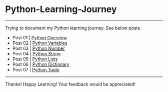 # Python-Learning-Journey
---

Trying to document my Python learning journey. See below posts.

+ Post 01 | [Python Overview](https://github.com/shobhit-singh/Python-Learning-Journey/blob/master/PythonOverview.md)
+ Post 02 | [Python Variables](https://github.com/shobhit-singh/Python-Learning-Journey/blob/master/PythonVariables.ipynb)
+ Post 03 | [Python Number](https://github.com/shobhit-singh/Python-Learning-Journey/blob/master/PythonNumber.ipynb)
+ Post 04 | [Python String](https://github.com/shobhit-singh/Python-Learning-Journey/blob/master/PythonString.ipynb)
+ Post 05 | [Python Lists](https://github.com/shobhit-singh/Python-Learning-Journey/blob/master/PythonLists.ipynb)
+ Post 06 | [Python Dictionary](https://github.com/shobhit-singh/Python-Learning-Journey/blob/master/PythonDictionary.ipynb)
+ Post 07 | [Python Tuple](https://github.com/shobhit-singh/Python-Learning-Journey/blob/master/PythonTuple.ipynb)

---
Thanks!
Happy Learning! Your feedback would be appreciated!

